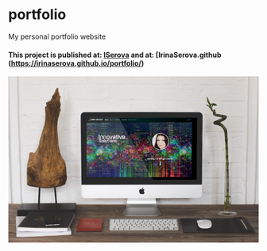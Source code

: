 # portfolio
My personal portfolio website

#### This project is published at: [ISerova](http://iserova.com/) and at: [IrinaSerova.github (https://irinaserova.github.io/portfolio/)

![screenshot](assets/images/screen.png)
